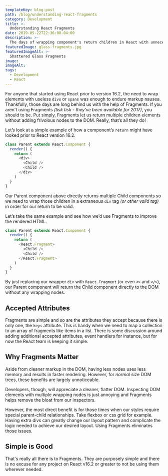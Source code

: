 ```yaml
---
templateKey: blog-post
path: /blog/understanding-react-fragments
category: Development
title: >-
  Understanding React Fragments
date: 2019-05-22T22:36:08-04:00
description: >-
  The days of wrapping component's return children in React with unnecessary elements are long behind us.
featuredImage: glass-fragments.jpg
featuredImageAlt: >-
  Shattered Glass Fragments
image:
imageAlt:
tags:
  - Development
  - React
---
```


For anyone that started using React prior to version 16.2, the need to wrap elements with useless `divs` or `spans` was enough to endure markup nausea. Thankfully, those days are long behind us with the help of Fragments. If you aren't using Fragments _(tisk tisk - they've been available for 2017)_, you should to be. Put simply, Fragments let us return multiple children elements without adding frivolous nodes to the DOM. Really, that’s all they do!

Let’s look at a simple example of how a component’s `return` might have looked prior to React version 16.2.

```javascript
class Parent extends React.Component {
  render() {
    return (
      <div>
        <Child />
        <Child />
      </div>
    )
  }
}
```

Our Parent component above directly returns multiple Child components so we need to wrap those children in a extraneous `div` tag _(or other valid tag)_ in order for our return to be valid.

Let’s take the same example and see how we’d use Fragments to improve the rendered HTML.

```javascript
class Parent extends React.Component {
  render() {
    return (
      <React.Fragment>
        <Child />
        <Child />
      </React.Fragment>
    )
  }
}
```

By just replacing our wrapper `div` with `React.Fragment` (or even `<>` and `</>`), our Parent component will return the Child component directly to the DOM without any wrapping nodes.

## Accepted Attributes

Fragments are simple and so are the attributes they accept because there is only one, the `keys` attribute. This is handy when we need to map a collection to an array of fragments like items in a list. There is some discussion around adding additional accepted attributes, event handlers for instance, but for now the React team is keeping it simple.

## Why Fragments Matter

Aside from cleaner markup in the DOM, having less nodes uses less memory and results in faster rendering. However, for _normal_ size DOM trees, these benefits are largely unnoticeable.

Developers, though, will appreciate a cleaner, flatter DOM. Inspecting DOM elements with multiple wrapping nodes is just annoying and Fragments helps remove the bloat from our inspectors.

However, the most direct benefit is for those times when our styles require special parent-child relationships. Take flexbox or css grid for example. Having extra divs can greatly change our layout pattern and complicate the logic needed to achieve our desired layout. Using Fragments eliminates those issues.

## Simple is Good

That's really all there is to Fragments. They are purposely simple and there is no excuse for any project on React v16.2 or greater to not be using them wherever needed.
